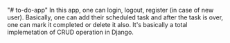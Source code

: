"# to-do-app" 
In this app, one can login, logout, register (in case of new user). Basically, one can add their scheduled task and after the task is over, one can mark it completed or delete it also. It's basically a total implemetation of CRUD operation in Django.

